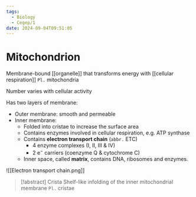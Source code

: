 ```yaml
---
tags:
  - Biology
  - Cegep/1
date: 2024-09-04T09:51:05
---
```


# Mitochondrion

Membrane-bound [[organelle]] that transforms energy with [[cellular respiration]]
`Pl.` mitochondria

Number varies with cellular activity

Has two layers of membrane:

- Outer membrane: smooth and permeable
- Inner membrane:
	- Folded into cristae to increase the surface area
	- Contains enzymes involved in cellular respiration, e.g. ATP synthase
	- Contains **electron transport chain** (`abbr.` ETC)
		- 4 enzyme complexes (I, II, III & IV)
		- 2 $\mathrm{e^-}$ carriers (coenzyme Q & cytochrome C)
	- Inner space, called **matrix**, contains DNA, ribosomes and enzymes.

![[Electron transport chain.png]]

> [!abstract] Crista
> Shelf-like infolding of the inner mitochondrial membrane
> `Pl.` cristae